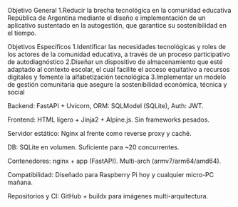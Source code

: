 Objetivo General
1.Reducir la brecha tecnológica en la comunidad educativa República de Argentina mediante el diseño e implementación de un aplicativo sustentado en la autogestión, que garantice su sostenibilidad en el tiempo.

Objetivos Específicos 
1.Identificar las necesidades tecnológicas y roles de los actores de la comunidad educativa, a través de un proceso participativo de autodiagnóstico
2.Diseñar un dispositivo de almacenamiento que esté adaptado al contexto escolar, el cual facilite el acceso equitativo a recursos digitales y fomente la alfabetización tecnológica
3.Implementar un modelo de gestión comunitaria que asegure la sostenibilidad económica, técnica y social 

Backend: FastAPI + Uvicorn, ORM: SQLModel (SQLite), Auth: JWT.

Frontend: HTML ligero + Jinja2 + Alpine.js. Sin frameworks pesados.

Servidor estático: Nginx al frente como reverse proxy y caché.

DB: SQLite en volumen. Suficiente para ~20 concurrentes.

Contenedores: nginx + app (FastAPI). Multi-arch (armv7/arm64/amd64).

Compatibilidad: Diseñado para Raspberry Pi hoy y cualquier micro-PC mañana.

Repositorios y CI: GitHub + buildx para imágenes multi-arquitectura.
